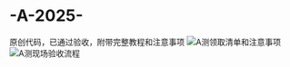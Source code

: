# -A-2025-
原创代码，已通过验收，附带完整教程和注意事项
![A测领取清单和注意事项](https://github.com/user-attachments/assets/bb9fca35-01ba-49cb-9c49-5d83e1e4185b)
![A测现场验收流程](https://github.com/user-attachments/assets/5c68876b-7730-431a-a8c7-2afefe339925)


